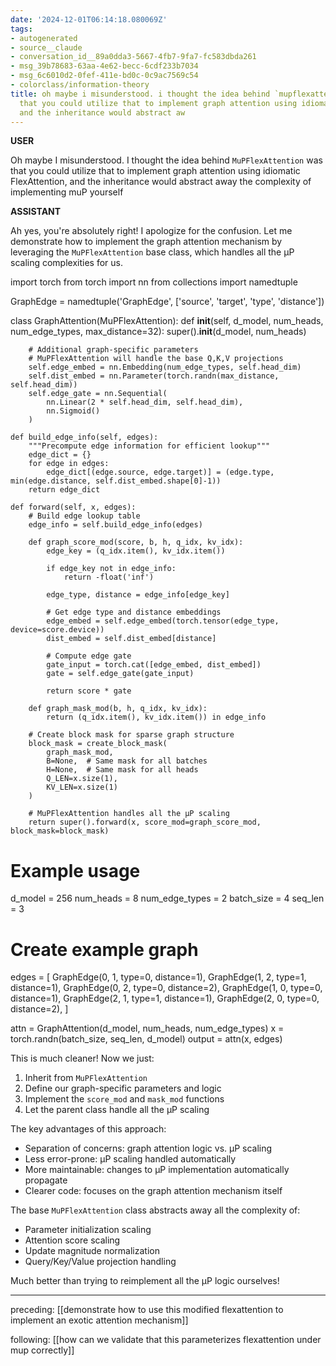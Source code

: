 ```yaml
---
date: '2024-12-01T06:14:18.080069Z'
tags:
- autogenerated
- source__claude
- conversation_id__89a0dda3-5667-4fb7-9fa7-fc583dbda261
- msg_39b78683-63aa-4e62-becc-6cdf233b7034
- msg_6c6010d2-0fef-411e-bd0c-0c9ac7569c54
- colorclass/information-theory
title: oh maybe i misunderstood. i thought the idea behind `mupflexattention` was
  that you could utilize that to implement graph attention using idiomatic flexattention,
  and the inheritance would abstract aw
---
```


**USER**

Oh maybe I misunderstood. I thought the idea behind `MuPFlexAttention` was that you could utilize that to implement graph attention using idiomatic FlexAttention, and the inheritance would abstract away the complexity of implementing muP yourself


**ASSISTANT**

Ah yes, you're absolutely right! I apologize for the confusion. Let me demonstrate how to implement the graph attention mechanism by leveraging the `MuPFlexAttention` base class, which handles all the μP scaling complexities for us.

<antArtifact identifier="graph-mup-attention" type="application/vnd.ant.code" language="python" title="Graph Attention using MuPFlexAttention">
import torch
from torch import nn
from collections import namedtuple

GraphEdge = namedtuple('GraphEdge', ['source', 'target', 'type', 'distance'])

class GraphAttention(MuPFlexAttention):
    def __init__(self, d_model, num_heads, num_edge_types, max_distance=32):
        super().__init__(d_model, num_heads)
        
        # Additional graph-specific parameters
        # MuPFlexAttention will handle the base Q,K,V projections
        self.edge_embed = nn.Embedding(num_edge_types, self.head_dim)
        self.dist_embed = nn.Parameter(torch.randn(max_distance, self.head_dim))
        self.edge_gate = nn.Sequential(
            nn.Linear(2 * self.head_dim, self.head_dim),
            nn.Sigmoid()
        )

    def build_edge_info(self, edges):
        """Precompute edge information for efficient lookup"""
        edge_dict = {}
        for edge in edges:
            edge_dict[(edge.source, edge.target)] = (edge.type, min(edge.distance, self.dist_embed.shape[0]-1))
        return edge_dict

    def forward(self, x, edges):
        # Build edge lookup table
        edge_info = self.build_edge_info(edges)
        
        def graph_score_mod(score, b, h, q_idx, kv_idx):
            edge_key = (q_idx.item(), kv_idx.item())
            
            if edge_key not in edge_info:
                return -float('inf')
                
            edge_type, distance = edge_info[edge_key]
            
            # Get edge type and distance embeddings
            edge_embed = self.edge_embed(torch.tensor(edge_type, device=score.device))
            dist_embed = self.dist_embed[distance]
            
            # Compute edge gate
            gate_input = torch.cat([edge_embed, dist_embed])
            gate = self.edge_gate(gate_input)
            
            return score * gate
            
        def graph_mask_mod(b, h, q_idx, kv_idx):
            return (q_idx.item(), kv_idx.item()) in edge_info
        
        # Create block mask for sparse graph structure
        block_mask = create_block_mask(
            graph_mask_mod, 
            B=None,  # Same mask for all batches
            H=None,  # Same mask for all heads
            Q_LEN=x.size(1),
            KV_LEN=x.size(1)
        )
        
        # MuPFlexAttention handles all the μP scaling
        return super().forward(x, score_mod=graph_score_mod, block_mask=block_mask)

# Example usage
d_model = 256
num_heads = 8
num_edge_types = 2
batch_size = 4
seq_len = 3

# Create example graph
edges = [
    GraphEdge(0, 1, type=0, distance=1),
    GraphEdge(1, 2, type=1, distance=1),
    GraphEdge(0, 2, type=0, distance=2),
    GraphEdge(1, 0, type=0, distance=1),
    GraphEdge(2, 1, type=1, distance=1),
    GraphEdge(2, 0, type=0, distance=2),
]

attn = GraphAttention(d_model, num_heads, num_edge_types)
x = torch.randn(batch_size, seq_len, d_model)
output = attn(x, edges)
</antArtifact>

This is much cleaner! Now we just:

1. Inherit from `MuPFlexAttention`
2. Define our graph-specific parameters and logic
3. Implement the `score_mod` and `mask_mod` functions
4. Let the parent class handle all the μP scaling

The key advantages of this approach:
- Separation of concerns: graph attention logic vs. μP scaling
- Less error-prone: μP scaling handled automatically
- More maintainable: changes to μP implementation automatically propagate
- Clearer code: focuses on the graph attention mechanism itself

The base `MuPFlexAttention` class abstracts away all the complexity of:
- Parameter initialization scaling
- Attention score scaling
- Update magnitude normalization
- Query/Key/Value projection handling

Much better than trying to reimplement all the μP logic ourselves!


---

preceding: [[demonstrate how to use this modified flexattention to implement an exotic attention mechanism]]  


following: [[how can we validate that this parameterizes flexattention under mup correctly]]